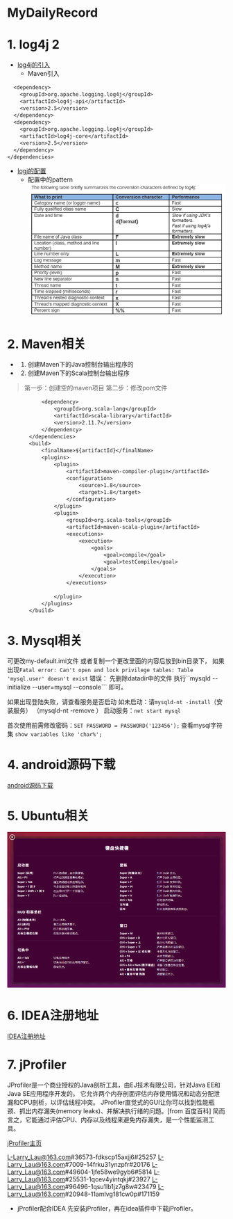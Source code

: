 # MyDailyRecord
# 1. log4j 2
* [log4j的引入](https://logging.apache.org/log4j/2.x/maven-artifacts.html)   
  * Maven引入
```<dependencies>
  <dependency>
    <groupId>org.apache.logging.log4j</groupId>
    <artifactId>log4j-api</artifactId>
    <version>2.5</version>
  </dependency>
  <dependency>
    <groupId>org.apache.logging.log4j</groupId>
    <artifactId>log4j-core</artifactId>
    <version>2.5</version>
  </dependency>
</dependencies>
```
* [logj的配置](https://logging.apache.org/log4j/2.x/manual/configuration.html)
  * 配置中的pattern
  ![](/Image/log4j-pattern.png)

#  2. Maven相关
* 1. 创建Maven下的Java控制台输出程序的
* 2. 创建Maven下的Scala控制台输出程序
> 第一步：创建空的maven项目
> 第二步：修改pom文件
```<dependencies>
           <dependency>
               <groupId>org.scala-lang</groupId>
               <artifactId>scala-library</artifactId>
               <version>2.11.7</version>
           </dependency>
       </dependencies>
       <build>
           <finalName>${artifactId}</finalName>
           <plugins>
               <plugin>
                   <artifactId>maven-compiler-plugin</artifactId>
                   <configuration>
                       <source>1.8</source>
                       <target>1.8</target>
                   </configuration>
               </plugin>
               <plugin>
                   <groupId>org.scala-tools</groupId>
                   <artifactId>maven-scala-plugin</artifactId>
                   <executions>
                       <execution>
                           <goals>
                               <goal>compile</goal>
                               <goal>testCompile</goal>
                           </goals>
                       </execution>
                   </executions>

               </plugin>
           </plugins>
       </build>
```
# 3. Mysql相关
可更改my-default.imi文件 或者复制一个更改里面的内容后放到bin目录下，
如果出现```Fatal error: Can't open and lock privilege tables: Table 'mysql.user' doesn't exist``` 错误：
先删除datadir中的文件
执行``mysqld --initialize --user=mysql --console``` 即可。

如果出现登陆失败，请查看服务是否启动
如未启动：请```mysqld-nt -install```（安装服务） （mysqld-nt -remove ）
启动服务：```net start mysql```

首次使用前需修改密码：````SET PASSWORD = PASSWORD('123456');````
查看mysql字符集 ```show variables like 'char%';```

# 4. android源码下载
[android源码下载](https://source.android.com/source/downloading.html)

# 5. Ubuntu相关
![](/Image/ubuntu常用快捷键.png)
# 6. IDEA注册地址
[IDEA注册地址](http://idea.lanyus.com/)

# 7. jProfiler
JProfiler是一个商业授权的Java剖析工具，由EJ技术有限公司，针对Java EE和Java SE应用程序开发的。
它允许两个内存剖面评估内存使用情况和动态分配泄漏和CPU剖析，以评估线程冲突。
JProfiler直觉式的GUI让你可以找到性能瓶颈、抓出内存漏失(memory leaks)、并解决执行绪的问题。[from 百度百科]
简而言之，它能通过评估CPU、内存以及线程来避免内存漏失，是一个性能监测工具。

[jProfiler主页](http://www.ej-technologies.com/index.html)

L-Larry_Lau@163.com#36573-fdkscp15axjj6#25257
L-Larry_Lau@163.com#7009-14frku31ynzpfr#20176
L-Larry_Lau@163.com#49604-1jfe58we9gyb6#5814
L-Larry_Lau@163.com#25531-1qcev4yintqkj#23927
L-Larry_Lau@163.com#96496-1qsu1lb1jz7g8w#23479
L-Larry_Lau@163.com#20948-11amlvg181cw0p#171159
* jProfiler配合IDEA
  先安装jProfiler，再在idea插件中下载jProfiler。
